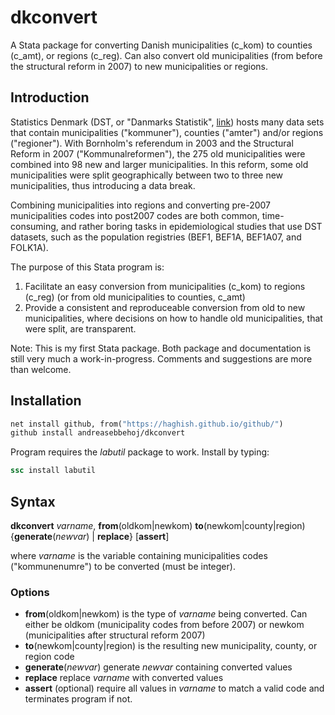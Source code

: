 # dkconvert
A Stata package for converting Danish municipalities (c_kom) to counties (c_amt), or regions (c_reg). Can also convert old municipalities (from before the structural reform in 2007) to new municipalities or regions.

## Introduction
Statistics Denmark (DST, or "Danmarks Statistik", [link](https://www.dst.dk/)) hosts many data sets that contain municipalities ("kommuner"), counties ("amter") and/or regions ("regioner"). With Bornholm's referendum in 2003 and the Structural Reform in 2007 ("Kommunalreformen"), the 275 old municipalities were combined into 98 new and larger municipalities. In this reform, some old municipalities were split geographically between two to three new municipalities, thus introducing a data break.

Combining municipalities into regions and converting pre-2007 municipalities codes into post2007 codes are both common, time-consuming, and rather boring tasks in epidemiological studies that use DST datasets, such as the population registries  (BEF1, BEF1A, BEF1A07, and FOLK1A).

The purpose of this Stata program is:
1. Facilitate an easy conversion from municipalities (c_kom) to regions (c_reg) (or from old municipalities to counties, c_amt)
2. Provide a consistent and reproduceable conversion from old to new municipalities, where decisions on how to handle old municipalities, that were split, are transparent.  

Note: This is my first Stata package. Both package and documentation is still very much a work-in-progress. Comments and suggestions are more than welcome.

## Installation
```stata
net install github, from("https://haghish.github.io/github/")
github install andreasebbehoj/dkconvert
```

Program requires the _labutil_ package to work. Install by typing:
```stata
ssc install labutil
```

## Syntax
**dkconvert** _varname_, **from**(oldkom|newkom) **to**(newkom|county|region) {**generate**(_newvar_) | **replace**} [**assert**]

where _varname_ is the variable containing municipalities codes ("kommunenumre") to be converted (must be integer).

### Options
* **from**(oldkom|newkom) is the type of _varname_ being converted. Can either be oldkom (municipality codes from before 2007) or newkom (municipalities after structural reform 2007)
* **to**(newkom|county|region) is the resulting new municipality, county, or region code
* **generate**(_newvar_) generate _newvar_ containing converted values
* **replace** replace _varname_ with converted values
* **assert** (optional) require all values in _varname_ to match a valid code and terminates program if not.
